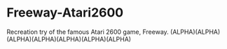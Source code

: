 # Freeway-Atari2600
Recreation try of the famous Atari 2600 game, Freeway.
(ALPHA)(ALPHA)(ALPHA)(ALPHA)(ALPHA)(ALPHA)(ALPHA)
